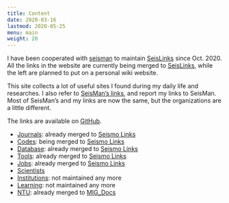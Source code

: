 ```yaml
---
title: Content
date: 2020-03-16
lastmod: 2020-05-25
menu: main
weight: 20
---
```


I have been cooperated with [seisman](https://github.com/seisman) to maintain [SeisLinks](https://link.seisman.info/) since Oct. 2020. All the links in the website are currently being merged to [SeisLinks](https://link.seisman.info/), while the left are planned to put on a personal wiki website.

This site collects a lot of useful sites I found during my daily life and researches. I also refer to [SeisMan’s links](https://link.seisman.info/), and report my links to SeisMan. Most of SeisMan’s and my links are now the same, but the organizations are a little different.

The links are available on [GitHub](https://github.com/core-man/link).

- [Journals](../post/journals/): already merged to [Seismo Links](https://seismo-learn.org/links/journals/)
- [Codes](../post/codes/): being merged to [Seismo Links](https://link.seisman.info/codes/)
- [Database](../post/database/): already merged to [Seismo Links](https://seismo-learn.org/links/database/)
- [Tools](../post/tools/): already merged to [Seismo Links](https://seismo-learn.org/links/tools/)
- [Jobs](../post/jobs/): already merged to [Seismo Links](https://seismo-learn.org/links/jobs/)
- [Scientists](../post/scientists/)
- [Institutions](../post/institutions/): not maintained any more
- [Learning](../post/learning/): not maintained any more
- [NTU](../post/ntu/): already merged to [MIG_Docs](https://migg-ntu.github.io/MIG_Docs/links)
